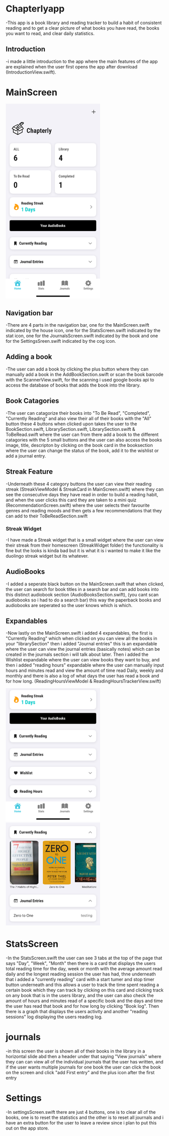 # Chapterlyapp
-This app is a book library and reading tracker to build a habit of consistent reading and to get a clear picture of what books you have read, the books you want to read, and clear daily statistics.

## Introduction
-i made a little introduction to the app where the main features of the app are explained when the user first opens the app after download (IntroductionView.swift).

# MainScreen
<img src="ChapterlyV2/Assets.xcassets/ReadmeIG/MainScreenRD.jpg" alt="MainScreenImage" width="300" />

## Navigation bar
-There are 4 parts in the navigation bar, one for the MainScreen.swift indicated by the house icon, one for the StatsScreen.swift indicated by the stat icon, one for the JournalsScreen.swift indicated by the book and one for the SettingsSreen.swift indicated by the cog icon.

## Adding a book
-The user can add a book by clicking the plus button where they can manually add a book in the AddBookSection.swift or scan the book barcode with the ScannerView.swift, for the scanning i used google books api to access the database of books that adds the book into the library. 

## Book Catagories
-The user can catagorize their books into "To Be Read", "Completed", "Currently Reading" and also view their all of their books with the "All" button these 4 buttons when clicked upon takes the user to the BookSection.swift, LibrarySection.swift, LibrarySection.swift & ToBeRead.swift where the user can from there add a book to the different catagories with the 5 small buttons and the user can also access the books image, title, descripton by clicking on the book card in the booksection where the user can change the status of the book, add it to the wishlist or add a journal entry.    

## Streak Feature
-Underneath these 4 category buttons the user can view their reading streak (StreakViewModel & StreakCard in MainScreen.swift) where they can see the consecutive days they have read in order to build a reading habit, and when the user clicks this card they are taken to a mini quiz (RecommendationScreen.swift) where the user selects their favourite genres and reading moods and then gets a few recommendations that they can add to their ToBeReadSection.swift 
### Streak Widget
-I have made a Streak widget that is a small widget where the user can view their streak from their homescreen (StreakWidget folder) the functionality is fine but the looks is kinda bad but it is what it is i wanted to make it like the duolingo streak widget but its whatever.

## AudioBooks 
-I added a seperate black button on the MainScreen.swift that when clicked, the user can search for book titles in a search bar and can add books into this distinct audiobook section (AudioBooksSection.swift), (you cant scan audiobooks so i had to do a search bar) this way the paperback books and audiobooks are seperated so the user knows which is which.

## Expandables
-Now lastly on the MainScreen.swift i added 4 expandables, the first is "Currently Reading" which when clicked on you can view all the books in your "librarySection" then i added "Journal entries" this is an expandable where the user can view the journal entries (basically notes) which can be created in the journals section i will talk about later. Then i added the Wishlist expandable where the user can view books they want to buy, and then i added "reading hours" expandable where the user can manually input hours and minutes read and view the amount of time read Daily, weekly and monthly and there is also a log of what days the user has read a book and for how long. (ReadingHoursViewModel & ReadingHoursTrackerView.swift) 

<img src="ChapterlyV2/Assets.xcassets/ReadmeIG/MainScreenexpRD.jpg" alt="MainScreenImage" width="300" />
<img src="ChapterlyV2/Assets.xcassets/ReadmeIG/MainScreenJNRD.jpg" alt="MainScreenImage" width="300" />

# StatsScreen

-In the StatsScreen.swift the user can see 3 tabs at the top of the page that says "Day", "Week", "Month" then there is a card that displays the users total reading time for the day, week or month with the average amount read daily and the longest reading session the user has had, thne underneath that i added a "currently reading" card with a start tumer and stop timer button underneath and this allows a user to track the time spent reading a certain book which they can track by clicking on this card and clicking track on any book that is in the users library, and the user can also check the amount of hours and minutes read of a specific book and the days and time the user has read that book and for how long by clicking "Book log". Then there is a graph that displays the users activity and another "reading sessions" log displaying the users reading log. 

# journals 

-in this screen the user is shown all of their books in the library in a horizontal slide abd then a header under that saying "View journals" where they can can view all of the individual journals that the user has written, and if the user wants multiple journals for one book the user can click the book on the screen and click "add First entry" and the plus icon after the first entry 

# Settings

-In settingsScreen.swift there are just 4 buttons, one is to clear all of the books, one is to reset the statistics and the other is to reset all journals and i have an extra button for the user to leave a review since i plan to put this out on the app store.


